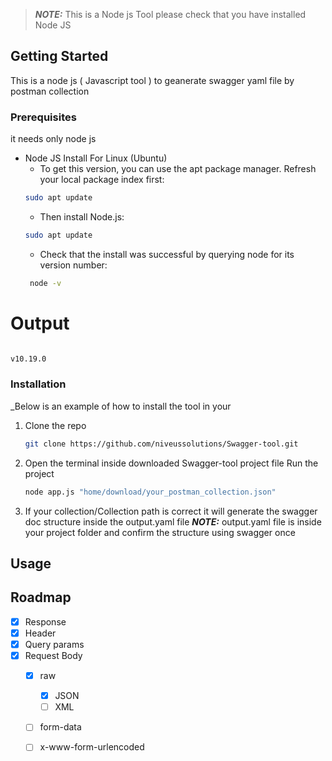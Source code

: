 > **_NOTE:_**  This is a Node js Tool please check that you have installed Node JS
<!-- GETTING STARTED -->
## Getting Started

This is a node js ( Javascript tool ) to geanerate swagger yaml file by postman collection

### Prerequisites

it needs only node js
* Node JS Install For Linux (Ubuntu)
  * To get this version, you can use the apt package manager. Refresh your local package index first:
  ```sh
  sudo apt update
  ```
  * Then install Node.js:
  ```sh
  sudo apt update
  ```
  * Check that the install was successful by querying node for its version number:
   ```sh
    node -v
   ```
 # Output
  ```sh
  
v10.19.0

  ```
### Installation

_Below is an example of how to install the tool in your 

1. Clone the repo
   ```sh
   git clone https://github.com/niveussolutions/Swagger-tool.git
   ```
2. Open the terminal inside downloaded Swagger-tool project file
   Run the project
   ```sh
   node app.js "home/download/your_postman_collection.json"
   ```
3. If your collection/Collection path is correct it will generate the swagger doc structure inside the output.yaml file 
**_NOTE:_**  output.yaml file is inside your project folder and confirm the structure using swagger once 

<!-- USAGE EXAMPLES -->
## Usage

<!-- Use this space  to show useful examples of how a project can be used. Additional screenshots, code examples and demos work well in this space. You may also link to more resources.

_For more examples, please refer to the [Documentation](https://example.com)_
 -->




<!-- ROADMAP -->
## Roadmap

- [x] Response
- [x] Header
- [x] Query params
- [x] Request Body
   - [X] raw
      - [x] JSON
      - [ ] XML
   - [ ] form-data
   - [ ] x-www-form-urlencoded


    
   
